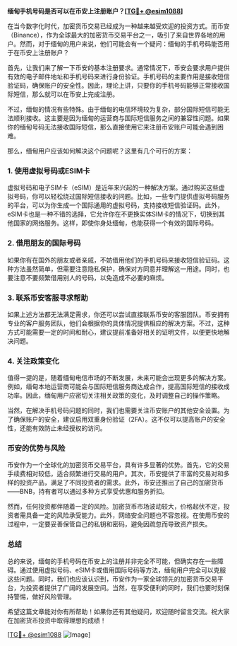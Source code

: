 **缅甸手机号码是否可以在币安上注册账户？[[TG💪+ @esim1088](https://t.me/s/esim1088)]**

在当今数字化时代，加密货币交易已经成为一种越来越受欢迎的投资方式。而币安（Binance），作为全球最大的加密货币交易平台之一，吸引了来自世界各地的用户。然而，对于缅甸的用户来说，他们可能会有一个疑问：缅甸的手机号码能否用于在币安上注册账户？

首先，让我们来了解一下币安的基本注册要求。通常情况下，币安会要求用户提供有效的电子邮件地址和手机号码来进行身份验证。手机号码的主要作用是接收短信验证码，确保账户的安全性。因此，理论上讲，只要你的手机号码能够正常接收国际短信，那么就可以在币安上完成注册。

不过，缅甸的情况有些特殊。由于缅甸的电信环境较为复杂，部分国际短信可能无法顺利接收。这主要是因为缅甸的运营商与国际短信服务之间的兼容性问题。如果你的缅甸号码无法接收国际短信，那么直接使用它来注册币安账户可能会遇到困难。

那么，缅甸用户应该如何解决这个问题呢？这里有几个可行的方案：

### **1. 使用虚拟号码或ESIM卡**
虚拟号码和电子SIM卡（eSIM）是近年来兴起的一种解决方案。通过购买这些虚拟号码，你可以轻松绕过国际短信接收的问题。比如，一些专门提供虚拟号码服务的平台，可以为你生成一个国际通用的虚拟号码，支持接收短信验证码。此外，eSIM卡也是一种不错的选择，它允许你在不更换实体SIM卡的情况下，切换到其他国家的网络服务。这样，即使你身处缅甸，也能获得一个有效的国际号码。

### **2. 借用朋友的国际号码**
如果你有在国外的朋友或者亲戚，不妨借用他们的手机号码来接收短信验证码。这种方法虽然简单，但需要注意隐私保护，确保对方同意并理解这一用途。同时，也要注意不要频繁借用别人的号码，以免造成不必要的麻烦。

### **3. 联系币安客服寻求帮助**
如果上述方法都无法满足需求，你还可以尝试直接联系币安的客服团队。币安拥有专业的客户服务团队，他们会根据你的具体情况提供相应的解决方案。不过，这种方式可能需要一定的时间和耐心，建议提前准备好相关的证明文件，以便更快地解决问题。

### **4. 关注政策变化**
值得一提的是，随着缅甸电信市场的不断发展，未来可能会出现更多的解决方案。例如，缅甸本地运营商可能会与国际短信服务商达成合作，提高国际短信的接收成功率。因此，缅甸用户应密切关注相关政策的变化，及时调整自己的操作策略。

当然，在解决手机号码问题的同时，我们也需要关注币安账户的其他安全设置。为了确保账户的安全，建议启用双重身份验证（2FA）。这不仅可以提高账户的安全性，还能有效防止未经授权的访问。

### **币安的优势与风险**
币安作为一个全球化的加密货币交易平台，具有许多显著的优势。首先，它的交易手续费相对较低，适合频繁进行交易的用户。其次，币安提供了丰富的交易对和多样的投资产品，满足了不同投资者的需求。此外，币安还推出了自己的加密货币——BNB，持有者可以通过多种方式享受优惠和服务折扣。

然而，任何投资都伴随着一定的风险。加密货币市场波动较大，价格起伏不定，投资者需具备一定的风险承受能力。此外，网络安全问题也不容忽视。在使用币安的过程中，一定要妥善保管自己的私钥和密码，避免因疏忽而导致资产损失。

### **总结**
总的来说，缅甸的手机号码在币安上的注册并非完全不可能，但确实存在一些障碍。通过使用虚拟号码、eSIM卡或借用国际号码等方法，缅甸用户完全可以克服这些问题。同时，我们也应该认识到，币安作为一家全球领先的加密货币交易平台，为投资者提供了广阔的发展空间。当然，在享受便利的同时，我们也要时刻保持警惕，做好风险管理。

希望这篇文章能对你有所帮助！如果你还有其他疑问，欢迎随时留言交流。祝大家在加密货币投资中取得理想的成绩！

[[TG💪+ @esim1088](https://t.me/s/esim1088) ![Image](https://i.postimg.cc/4NQfJmqS/Snipaste-2025-05-13-00-14-12.png)]
